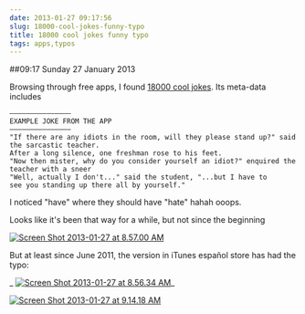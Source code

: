 ```yaml
---
date: 2013-01-27 09:17:56
slug: 18000-cool-jokes-funny-typo
title: 18000 cool jokes funny typo
tags: apps,typos
---
```


##09:17 Sunday 27 January 2013

Browsing through free apps, I found [18000 cool jokes](https://itunes.apple.com/us/app/18-000-cool-jokes/id316973071?mt=8). Its meta-data includes

    
    ———————————————
    EXAMPLE JOKE FROM THE APP
    ———————————————
    "If there are any idiots in the room, will they please stand up?" said the sarcastic teacher.
    After a long silence, one freshman rose to his feet.
    "Now then mister, why do you consider yourself an idiot?" enquired the teacher with a sneer
    "Well, actually I don't..." said the student, "...but I have to 
    see you standing up there all by yourself."


I noticed "have" where they should have "hate" hahah ooops.

Looks like it's been that way for a while, but not since the beginning

[![Screen Shot 2013-01-27 at 8.57.00 AM](/images/2013/01/Screen-Shot-2013-01-27-at-8.57.00-AM.png)](/images/2013/01/Screen-Shot-2013-01-27-at-8.57.00-AM.png)

But at least since June 2011, the version in iTunes español store has had the typo:

_ [![Screen Shot 2013-01-27 at 8.56.34 AM](/images/2013/01/Screen-Shot-2013-01-27-at-8.56.34-AM.png)](/images/2013/01/Screen-Shot-2013-01-27-at-8.56.34-AM.png)_

[![Screen Shot 2013-01-27 at 9.14.18 AM](/images/2013/01/Screen-Shot-2013-01-27-at-9.14.18-AM.png)](/images/2013/01/Screen-Shot-2013-01-27-at-9.14.18-AM.png)

